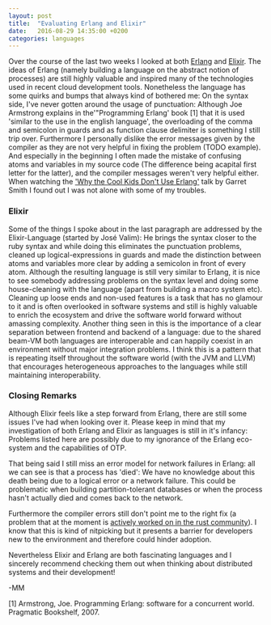 ```yaml
---
layout: post
title:  "Evaluating Erlang and Elixir"
date:   2016-08-29 14:35:00 +0200
categories: languages
---
```


Over the course of the last two weeks I looked at both [Erlang](https://www.erlang.org/) and [Elixir](http://elixir-lang.org/). The ideas of Erlang (namely building a language on the abstract notion of processes) are still highly valuable and inspired many of the technologies used in recent cloud development tools. Nonetheless the language has some quirks and bumps that always kind of bothered me: On the syntax side, I've never gotten around the usage of punctuation: Although Joe Armstrong explains in the'"Programming Erlang' book [1] that it is used 'similar to the use in the english language', the overloading of the comma and semicolon in guards and as function clause delimiter is something I still trip over. Furthermore I personally dislike the error messages given by the compiler as they are not very helpful in fixing the problem (TODO example). And especially in the beginning I often made the mistake of confusing atoms and variables in my source code (The difference being acapital first letter for the latter), and the compiler messages weren't very helpful either. When watching the ['Why the Cool Kids Don't Use Erlang'](https://www.youtube.com/watch?v=3MvKLOecT1I) talk by Garret Smith I found out I was not alone with some of my troubles.

### Elixir 

Some of the things I spoke about in the last paragraph are addressed by the Elixir-Language (started by José Valim): He brings the syntax closer to the ruby syntax and while doing this eliminates the punctuation problems, cleaned up logical-expressions in guards and made the distinction between atoms and variables more clear by adding a semicolon in front of every atom. Although the resulting language is still very similar to Erlang, it is nice to see somebody addressing problems on the syntax level and doing some house-cleaning with the language (apart from building a macro system etc). Cleaning up loose ends and non-used features is a task that has no glamour to it and is often overlooked in software systems and still is highly valuable to enrich the ecosystem and drive the software world forward without amassing complexity. Another thing seen in this is the importance of a clear separation between frontend and backend of a language: due to the shared beam-VM both languages are interoperable and can happily coexist in an environment without major integration problems. I think this is a pattern that is repeating itself throughout the software world (with the JVM and LLVM) that encourages heterogeneous approaches to the languages while still maintaining interoperability.


### Closing Remarks

Although Elixir feels like a step forward from Erlang, there are still some issues I've had when looking over it. Please keep in mind that my investigation of both Erlang and Elixir as languages is still in it's infancy: Problems listed here are possibly due to my ignorance of the Erlang eco-system and the capabilities of OTP.

That being said I still miss an error model for network failures in Erlang: all we can see is that a process has 'died': We have no knowledge about this death being due to a logical error or a network failure. This could be problematic when building partition-tolerant databases or when the process hasn't actually died and comes back to the network.

Furthermore the compiler errors still don't point me to the right fix (a problem that at the moment is [actively worked on in the rust community](https://blog.rust-lang.org/2016/08/10/Shape-of-errors-to-come.html)). I know that this is kind of nitpicking but it presents a barrier for developers new to the environment and therefore could hinder adoption.

Nevertheless Elixir and Erlang are both fascinating languages and I sincerely recommend checking them out when thinking about distributed systems and their development!

-MM

[1] Armstrong, Joe. Programming Erlang: software for a concurrent world. Pragmatic Bookshelf, 2007.
